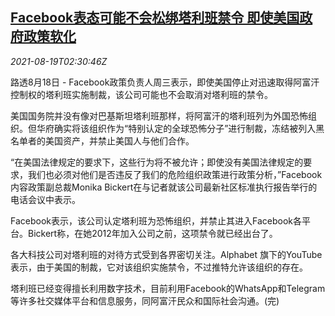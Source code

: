 <!--1629342062000-->
[Facebook表态可能不会松绑塔利班禁令 即使美国政府政策软化](https://cn.reuters.com/article/facebook-afg-taliban-0819-idCNKBS2FK06H)
------

<div><i>2021-08-19T02:30:46Z</i></div><p>路透8月18日 - Facebook政策负责人周三表示，即使美国停止对迅速取得阿富汗控制权的塔利班实施制裁，该公司可能也不会取消对塔利班的禁令。</p><p>美国国务院并没有像对巴基斯坦塔利班那样，将阿富汗的塔利班列为外国恐怖组织。但华府确实将该组织作为“特别认定的全球恐怖分子”进行制裁，冻结被列入黑名单者的美国资产，并禁止美国人与他们合作。</p><p>“在美国法律规定的要求下，这些行为将不被允许；即使没有美国法律规定的要求，我们也必须对他们是否违反了我们的危险组织政策进行政策分析，”Facebook内容政策副总裁Monika Bickert在与记者就该公司最新社区标准执行报告举行的电话会议中表示。</p><p>Facebook表示，该公司认定塔利班为恐怖组织，并禁止其进入Facebook各平台。Bickert称，在她2012年加入公司之前，这项禁令就已经出台了。</p><p>各大科技公司对塔利班的对待方式受到各界密切关注。Alphabet 旗下的YouTube表示，由于美国的制裁，它对该组织实施禁令，不过推特允许该组织的存在。</p><p>塔利班已经变得擅长利用数字技术，目前利用Facebook的WhatsApp和Telegram等许多社交媒体平台和信息服务，同阿富汗民众和国际社会沟通。(完)</p>
